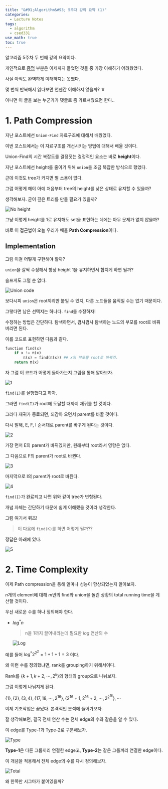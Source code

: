 ```yaml
---
title: "&#91;Algorithm&#93; 5주차 강의 요약 (1)"
categories:
  - Lecture Notes
tags:
  - algorithm
  - csed331
use_math: true
toc: true
---
```


알고리즘 5주차 두 번째 강의 요약이다.

개인적으로 [증명](#2-time-complexity) 부분은 이제까지 들었던 것들 중 가장 이해하기 어려웠었다.

사실 아직도 완벽하게 이해하지는 못했다.

몇 번씩 반복해서 읽다보면 언젠간 이해하지 않을까? ㅎ

아니면 이 글을 보는 누군가가 댓글로 좀 가르쳐줬으면 한다..

# 1. Path Compression

지난 포스트에선 `Union-Find` 자료구조에 대해서 배웠었다.

이번 포스트에서는 이 자료구조를 개선시키는 방법에 대해서 배울 것이다.

Union-Find의 시간 복잡도를 결정짓는 결정적인 요소는 바로 **height**이다.

지난 포스트에선 height를 줄이기 위해 `union`을 조금 복잡한 방식으로 했었다.

근데 이것도 tree가 커지면 별 소용이 없다.

그럼 어떻게 해야 아예 처음부터 tree의 height를 낮은 상태로 유지할 수 있을까?

생각해보자. 굳이 깊은 트리를 만들 필요가 있을까?

![No height][I_1]

그냥 이렇게 height를 1로 유지해도 set을 표현하는 데에는 아무 문제가 없지 않을까?

바로 이 접근법이 오늘 우리가 배울 **Path Compression**이다.

## Implementation

그럼 이걸 어떻게 구현해야 할까?

`union`을 살짝 수정해서 항상 height 1을 유지하면서 합치게 하면 될까?

슬프게도 그럴 순 없다.

![Union code][I_2]

보다시피 `union`은 root끼리만 붙일 수 있지, 다른 노드들을 움직일 수는 없기 때문이다.

그렇다면 남은 선택지는 하나다. `find`를 수정하자!

수정하는 방법은 간단하다. 탐색하면서, 겸사겸사 탐색하는 노드의 부모를 root로 바꿔버리면 된다.

이를 코드로 표현하면 다음과 같다.

```python
function find(x)
    if x != π(x)
        π(x) = find(π(x)) ## x의 부모를 root로 바꿔라.
    return π(x)
```

자 그럼 이 코드가 어떻게 돌아가는지 그림을 통해 알아보자.

![1][I_3]

`find(I)`를 실행했다고 하자.

그러면 `find(I)`가 root에 도달할 때까지 재귀를 할 것이다.

그러다 재귀가 종료되면, 되감아 오면서 parent를 바꿀 것이다.

다시 말해, E, F, I 순서대로 parent를 바꾸게 된다는 것이다.

![2][I_4]

가장 먼저 E의 parent가 바뀌겠지만, 원래부터 root라서 영향은 없다.

그 다음으로 F의 parent가 root로 바뀐다.

![3][I_5]

마지막으로 I의 parent가 root로 바뀐다.

![4][I_6]

`find(I)`가 완료되고 나면 위와 같이 tree가 변형된다.

개념 자체는 간단하기 때문에 쉽게 이해했을 것이라 생각한다.

그럼 여기서 퀴즈!

> 이 다음에 `find(K)`를 하면 어떻게 될까??

정답은 아래에 있다.

![5][I_7]

# 2. Time Complexity

이제 Path compression을 통해 얼마나 성능이 향상되었는지 알아보자.

$n$개의 element에 대해 $m$번의 find와 union을 돌린 상황의 total running time을 계산할 것이다.

우선 새로운 수를 하나 정의해야 한다.

- $log^{*}n$
  
  > n을 1까지 끌어내리는데 필요한 $log$ 연산의 수

  ![Log][I_8]

예를 들어 $log^{*}2^{2^{2}} = 1 + 1 + 1 = 3$ 이다.

왜 이런 수를 정의했냐면, rank를 grouping하기 위해서이다.

Rank를 $\lbrace k+1,k+2,\cdots,2^k \rbrace$의 형태의 group으로 나눠보자.

그럼 이렇게 나눠지게 된다.

$\lbrace 1 \rbrace,\lbrace 2 \rbrace,\lbrace 3,4 \rbrace, \lbrace 17,18,\cdots,2^{16} \rbrace, \lbrace 2^{16}+1, 2^{16}+2, \cdots, 2^{2^{16}} \rbrace, \cdots$

이제 기초작업은 끝났다. 본격적인 분석에 들어가보자.

잘 생각해보면, 결국 전체 연산 수는 전체 edge의 수와 같음을 알 수 있다.

이 edge를 Type-1과 Type-2로 구분해보자.

![Type][I_9]

**Type-1**은 다른 그룹끼리 연결한 edge고, **Type-2**는 같은 그룹끼리 연결한 edge이다.

이 개념을 적용해서 전체 edge의 수를 다시 정의해보자.

![Total][I_10]

왜 한쪽만 시그마가 붙어있을까?



[I_1]: /assets/lecture/algo/5/no_height.PNG
[I_2]: /assets/lecture/algo/5/union.PNG
[I_3]: /assets/lecture/algo/5/1_1.PNG
[I_4]: /assets/lecture/algo/5/1_2.PNG
[I_5]: /assets/lecture/algo/5/1_3.PNG
[I_6]: /assets/lecture/algo/5/1_4.PNG
[I_7]: /assets/lecture/algo/5/1_5.PNG
[I_8]: /assets/lecture/algo/5/log.PNG
[I_9]: /assets/lecture/algo/5/type.PNG
[I_10]: /assets/lecture/algo/5/total.PNG